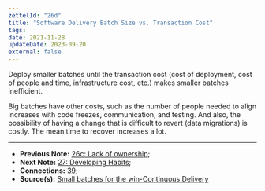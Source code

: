 ```yaml
---
zettelId: "26d"
title: "Software Delivery Batch Size vs. Transaction Cost"
tags:
date: 2021-11-28
updateDate: 2023-09-20
external: false
---
```


Deploy smaller batches until the transaction cost (cost of deployment, cost of people and time, infrastructure cost, etc.) makes smaller batches inefficient.

Big batches have other costs, such as the number of people needed to align increases with code freezes, communication, and testing. And also, the possibility of having a change that is difficult to revert (data migrations) is costly. The mean time to recover increases a lot.

---

- **Previous Note:** [26c: Lack of ownership](/notes/26c/);
- **Next Note:** [27: Developing Habits](/notes/27/);
- **Connections:** [39](/notes/39/);
- **Source(s):** [Small batches for the win-Continuous Delivery](https://www.eferro.net/2021/01/small-batches-for-win-continuous.html)
